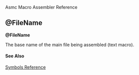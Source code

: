 Asmc Macro Assembler Reference

## @FileName

**@FileName**


The base name of the main file being assembled (text macro).

#### See Also

[Symbols Reference](readme.md)